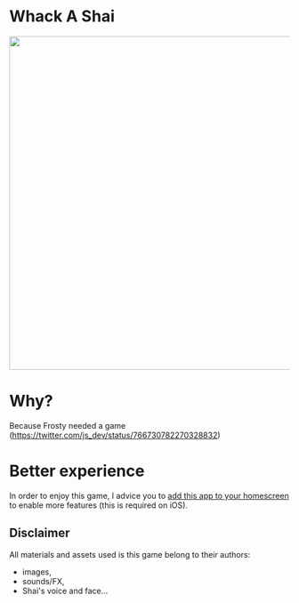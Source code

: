 # Whack A Shai

<img width="600" src="https://cloud.githubusercontent.com/assets/1699357/17835203/efce9074-6760-11e6-9756-6dee4ca3e932.png"/>


# Why?

Because Frosty needed a game (https://twitter.com/js_dev/status/766730782270328832)

# Better experience

In order to enjoy this game, I advice you to [add this app to your homescreen](https://www.google.fr/search?q=add+to+home+screen) to enable more features (this is required on iOS).

## Disclaimer

All materials and assets used is this game belong to their authors:
- images,
- sounds/FX,
- Shai's voice and face...
